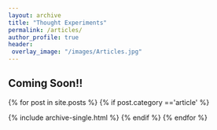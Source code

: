 ```yaml
---
layout: archive
title: "Thought Experiments"
permalink: /articles/
author_profile: true
header:
 overlay_image: "/images/Articles.jpg"
---
```




## Coming Soon!!
{% for post in site.posts %}
{% if post.category =='article' %}

  {% include archive-single.html %}
{% endif %}
{% endfor %}
